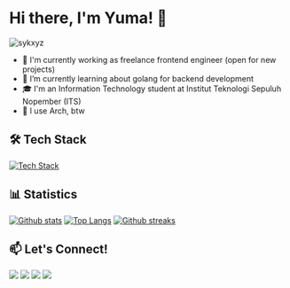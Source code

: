 # Hi there, I'm Yuma! 👋

<p align="left"><img src="https://komarev.com/ghpvc/?username=sykxyz&label=Profile%20views&color=3584e4&style=flat" alt="sykxyz" /></p>

- 🔭 I'm currently working as freelance frontend engineer (open for new projects)
- 🌱 I’m currently learning about golang for backend development
- 🎓 I'm an Information Technology student at Institut Teknologi Sepuluh Nopember (ITS)
- 🐧 I use Arch, btw

## 🛠️ Tech Stack

[![Tech Stack](https://skillicons.dev/icons?i=html,css,js,tailwind,ts,react,next,remix,express,elysia,prisma,mysql,postgres,mongo)](https://skillicons.dev)


## 📊 Statistics


<a href="#">![Github stats](https://github-readme-stats.vercel.app/api?username=samuelyuma&theme=github_dark&count_private=true&hide_border=true&line_height=20)</a>
<a href="#">![Top Langs](https://github-readme-stats.vercel.app/api/top-langs/?username=samuelyuma&layout=compact&theme=github_dark&count_private=true&hide_border=true)</a>
<a href="#">![Github streaks](https://streak-stats.demolab.com/?user=samuelyuma&theme=tokyonight-duo&hide_border=true)</a>

## 📫 Let's Connect!

<p align="left">
  <a href="mailto:samuelyuma.117@gmail.com"><img src="https://img.shields.io/badge/Gmail-D14836?style=for-the-badge&logo=gmail&logoColor=white"></a>
  <a href="https://www.linkedin.com/in/samuelyuma/" target="_blank"><img src="https://img.shields.io/badge/LinkedIn-0077B5?style=for-the-badge&logo=linkedin&logoColor=white"></a>
  <a href="https://www.instagram.com/samuelyumaa/" target="_blank"><img src="https://img.shields.io/badge/Instagram-E4405F?style=for-the-badge&logo=instagram&logoColor=white"></a>
  <a href="https://www.samuelyuma.framer.website/" target="_blank"><img src="https://img.shields.io/badge/website-000000?style=for-the-badge&logo=About.me&logoColor=white"></a>
</p>
